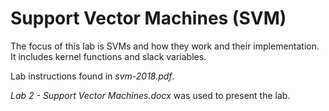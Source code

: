 # Support Vector Machines (SVM)
The focus of this lab is SVMs and how they work and their implementation. It includes kernel functions and slack variables.

Lab instructions found in *svm-2018.pdf*.

*Lab 2 - Support Vector Machines.docx* was used to present the lab.

